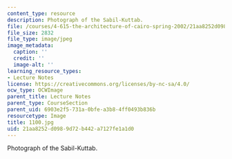 ```yaml
---
content_type: resource
description: Photograph of the Sabil-Kuttab.
file: /courses/4-615-the-architecture-of-cairo-spring-2002/21aa8252d0989d72b442a7127fe1a1d0_1100.jpg
file_size: 2832
file_type: image/jpeg
image_metadata:
  caption: ''
  credit: ''
  image-alt: ''
learning_resource_types:
- Lecture Notes
license: https://creativecommons.org/licenses/by-nc-sa/4.0/
ocw_type: OCWImage
parent_title: Lecture Notes
parent_type: CourseSection
parent_uid: 6903e2f5-731a-0bfe-a3b8-4ff0493b836b
resourcetype: Image
title: 1100.jpg
uid: 21aa8252-d098-9d72-b442-a7127fe1a1d0
---
```

Photograph of the Sabil-Kuttab.